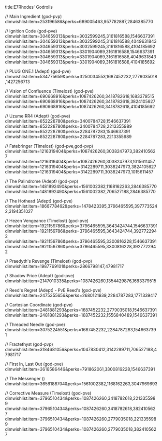 title:E7Rhodes' Godrolls

// Main Ingredient (god-pvp)
dimwishlist:item=253196586&perks=689005463,957782887,2846385770


// Ignition Code (god-pve)
dimwishlist:item=304659313&perks=3032599245,3161816588,1546637391
dimwishlist:item=304659313&perks=3032599245,3161816588,4049631843
dimwishlist:item=304659313&perks=3032599245,3161816588,4104185692
dimwishlist:item=304659313&perks=3301904089,3161816588,1546637391
dimwishlist:item=304659313&perks=3301904089,3161816588,4049631843
dimwishlist:item=304659313&perks=3301904089,3161816588,4104185692


// PLUG ONE.1 (Adept) (god-pve)
dimwishlist:item=534775659&perks=3250034553,1687452232,2779035018,1427256713


// Vision of Confluence (Timelost) (god-pve)
dimwishlist:item=690668916&perks=1087426260,3418782618,1683379515
dimwishlist:item=690668916&perks=1087426260,3418782618,3824105627
dimwishlist:item=690668916&perks=1087426260,3418782618,4104185692


// Uzume RR4 (Adept) (god-pve)
dimwishlist:item=852228780&perks=3400784728,1546637391
dimwishlist:item=852228780&perks=3400784728,2213355989
dimwishlist:item=852228780&perks=2284787283,1546637391
dimwishlist:item=852228780&perks=2284787283,2213355989


// Fatebringer (Timelost) (god-pve,god-pvp)
dimwishlist:item=1216319404&perks=1087426260,3038247973,3824105627
dimwishlist:item=1216319404&perks=1087426260,3038247973,1015611457
dimwishlist:item=1216319404&perks=3142289711,3038247973,3824105627
dimwishlist:item=1216319404&perks=3142289711,3038247973,1015611457


// The Palindrome (Adept) (god-pvp)
dimwishlist:item=1481892490&perks=1561002382,1168162263,2846385770
dimwishlist:item=1481892490&perks=1561002382,706527188,2846385770


// The Hothead (Adept) (god-pve)
dimwishlist:item=1866778462&perks=1478423395,3796465595,3977735242,3194351027


// Hezen Vengeance (Timelost) (god-pve)
dimwishlist:item=1921159786&perks=3796465595,3643424744,1546637391
dimwishlist:item=1921159786&perks=3796465595,3643424744,3927722942
dimwishlist:item=1921159786&perks=3796465595,3300816228,1546637391
dimwishlist:item=1921159786&perks=3796465595,3300816228,3927722942


// Praedyth's Revenge (Timelost) (god-pvp)
dimwishlist:item=1987769101&perks=2866798147,47981717


// Shadow Price (Adept) (god-pve)
dimwishlist:item=2147010335&perks=1087426260,1354429876,1683379515


// Reed's Regret (Adept) - PvE Reed's (god-pve)
dimwishlist:item=2475355656&perks=2680121939,2284787283,1771339417


// Cartesian Coordinate (god-pve)
dimwishlist:item=2481881293&perks=1687452232,2779035018,1546637391
dimwishlist:item=2481881293&perks=1687452232,1556840489,1546637391


// Threaded Needle (god-pve)
dimwishlist:item=3075224551&perks=1687452232,2284787283,1546637391


// Fractethyst (god-pvp)
dimwishlist:item=3184681056&perks=1047830412,3142289711,706527188,47981717


// First In, Last Out (god-pve)
dimwishlist:item=3616586446&perks=791862061,3300816228,1546637391


// The Messenger ()
dimwishlist:item=3658188704&perks=1561002382,1168162263,3047969693


// Corrective Measure (Timelost) (god-pve)
dimwishlist:item=3796510434&perks=1087426260,3418782618,2213355989
dimwishlist:item=3796510434&perks=1087426260,3418782618,3824105627
dimwishlist:item=3796510434&perks=1087426260,2779035018,2213355989
dimwishlist:item=3796510434&perks=1087426260,2779035018,3824105627


